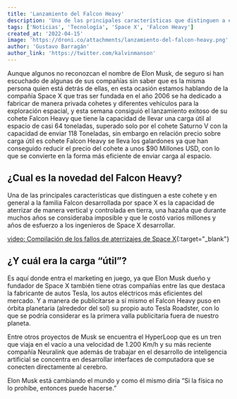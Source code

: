 ```yaml
---
title: 'Lanzamiento del Falcon Heavy'
description: 'Una de las principales características que distinguen a este cohete y en general a la familia Falcon desarrollada por space X es la capacidad de aterrizar de manera vertical y controlada en tierra, una hazaña que durante muchos años se consideraba imposible y que le costó varios millones y años de esfuerzo a los ingenieros de Space X desarrollar.'
tags: ['Noticias', 'Tecnología', 'Space X', 'Falcon Heavy']
created_at: '2022-04-15'
image: 'https://droni.co/attachments/lanzamiento-del-falcon-heavy.png'
author: 'Gustavo Barragán'
author_link: 'https://twitter.com/kalvinmanson'
---
```

Aunque algunos no reconozcan el nombre de Elon Musk, de seguro si han escuchado de algunas de sus compañías sin saber que es la misma persona quien está detrás de ellas, en esta ocasión estamos hablando de la compañía Space X que tras ser fundada en el año 2006 se ha dedicado a fabricar de manera privada cohetes y diferentes vehículos para la exploración espacial, y esta semana consiguió el lanzamiento exitoso de su cohete Falcon Heavy que tiene la capacidad de llevar una carga útil al espacio de casi 64 toneladas, superado solo por el cohete Saturno V con la capacidad de enviar 118 Toneladas, sin embargo en relación precio sobre carga útil es cohete Falcon Heavy se lleva los galardones ya que han conseguido reducir el precio del cohete a unos $90 Millones USD, con lo que se convierte en la forma más eficiente de enviar carga al espacio.

## ¿Cual es la novedad del Falcon Heavy?
Una de las principales características que distinguen a este cohete y en general a la familia Falcon desarrollada por space X es la capacidad de aterrizar de manera vertical y controlada en tierra, una hazaña que durante muchos años se consideraba imposible y que le costó varios millones y años de esfuerzo a los ingenieros de Space X desarrollar.

[video: Compilación de los fallos de aterrizajes de Space X](https://www.youtube.com/watch?v=bvim4rsNHkQ){:target="_blank"}

## ¿Y cuál era la carga “útil”? 
Es aquí donde entra el marketing en juego, ya que Elon Musk dueño y fundador de Space X también tiene otras compañías entre las que destaca la fabricante de autos Tesla, los autos eléctricos más eficientes del mercado. Y a manera de publicitarse a sí mismo el Falcon Heavy puso en órbita planetaria (alrededor del sol) su propio auto Tesla Roadster, con lo que se podría considerar es la primera valla publicitaria fuera de nuestro planeta.

Entre otros proyectos de Musk se encuentra el HyperLoop que es un tren que viaja en el vacío a una velocidad de 1.200 Km/h y su más reciente compañía Neuralink que además de trabajar en el desarrollo de inteligencia artificial se concentra en desarrollar interfaces de computadora que se conecten directamente al cerebro.

Elon Musk está cambiando el mundo y como él mismo diría “Si la física no lo prohíbe, entonces puede hacerse.”